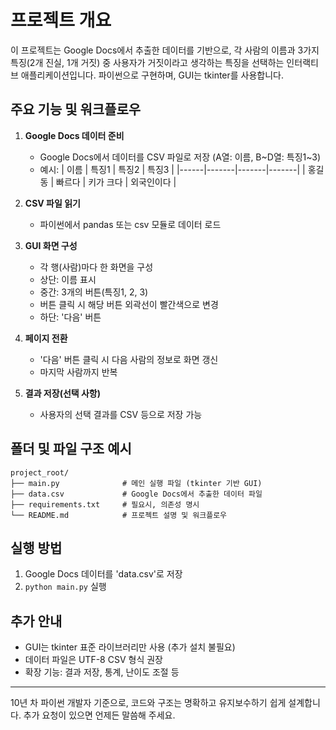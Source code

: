 # 프로젝트 개요

이 프로젝트는 Google Docs에서 추출한 데이터를 기반으로, 각 사람의 이름과 3가지 특징(2개 진실, 1개 거짓) 중 사용자가 거짓이라고 생각하는 특징을 선택하는 인터랙티브 애플리케이션입니다. 파이썬으로 구현하며, GUI는 tkinter를 사용합니다.

## 주요 기능 및 워크플로우

1. **Google Docs 데이터 준비**
   - Google Docs에서 데이터를 CSV 파일로 저장 (A열: 이름, B~D열: 특징1~3)
   - 예시:
     | 이름 | 특징1 | 특징2 | 특징3 |
     |------|-------|-------|-------|
     | 홍길동 | 빠르다 | 키가 크다 | 외국인이다 |

2. **CSV 파일 읽기**
   - 파이썬에서 pandas 또는 csv 모듈로 데이터 로드

3. **GUI 화면 구성**
   - 각 행(사람)마다 한 화면을 구성
   - 상단: 이름 표시
   - 중간: 3개의 버튼(특징1, 2, 3)
   - 버튼 클릭 시 해당 버튼 외곽선이 빨간색으로 변경
   - 하단: '다음' 버튼

4. **페이지 전환**
   - '다음' 버튼 클릭 시 다음 사람의 정보로 화면 갱신
   - 마지막 사람까지 반복

5. **결과 저장(선택 사항)**
   - 사용자의 선택 결과를 CSV 등으로 저장 가능

## 폴더 및 파일 구조 예시

```
project_root/
├── main.py              # 메인 실행 파일 (tkinter 기반 GUI)
├── data.csv             # Google Docs에서 추출한 데이터 파일
├── requirements.txt     # 필요시, 의존성 명시
└── README.md            # 프로젝트 설명 및 워크플로우
```

## 실행 방법
1. Google Docs 데이터를 'data.csv'로 저장
2. `python main.py` 실행

## 추가 안내
- GUI는 tkinter 표준 라이브러리만 사용 (추가 설치 불필요)
- 데이터 파일은 UTF-8 CSV 형식 권장
- 확장 기능: 결과 저장, 통계, 난이도 조절 등

---

10년 차 파이썬 개발자 기준으로, 코드와 구조는 명확하고 유지보수하기 쉽게 설계합니다. 추가 요청이 있으면 언제든 말씀해 주세요.
